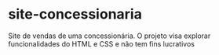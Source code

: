 # site-concessionaria
Site de vendas de uma concessionária.
O projeto visa explorar funcionalidades do HTML e CSS e não tem fins lucrativos
